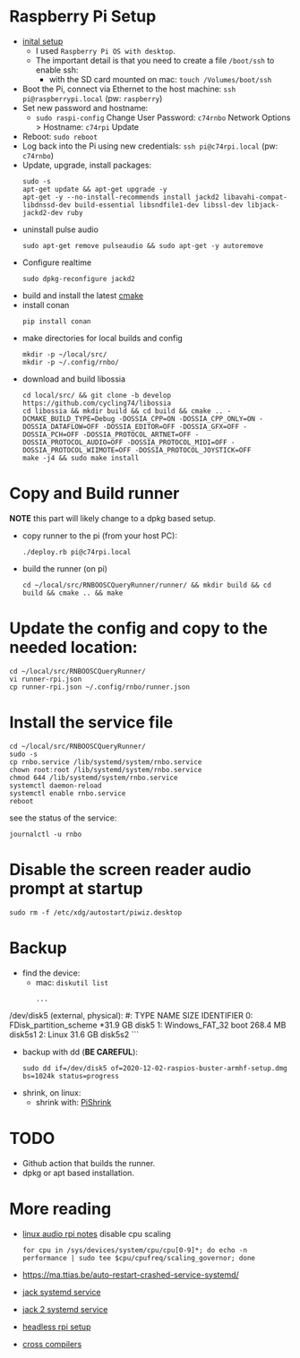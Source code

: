 # Raspberry Pi Setup

* [inital setup](https://desertbot.io/blog/headless-raspberry-pi-4-ssh-wifi-setup)
  * I used `Raspberry Pi OS with desktop`.
  * The important detail is that you need to create a file `/boot/ssh` to enable ssh:
    * with the SD card mounted on mac: `touch /Volumes/boot/ssh`
* Boot the Pi, connect via Ethernet to the host machine: `ssh pi@raspberrypi.local` (pw: `raspberry`)
* Set new password and hostname:
  * `sudo raspi-config`
    Change User Password: `c74rnbo`
    Network Options > Hostname: `c74rpi`
    Update
* Reboot: `sudo reboot`
* Log back into the Pi using new credentials: `ssh pi@c74rpi.local` (pw: `c74rnbo`)
* Update, upgrade, install packages:
  ```shell
  sudo -s
  apt-get update && apt-get upgrade -y
  apt-get -y --no-install-recommends install jackd2 libavahi-compat-libdnssd-dev build-essential libsndfile1-dev libssl-dev libjack-jackd2-dev ruby
  ```
* uninstall pulse audio
  ```shell
  sudo apt-get remove pulseaudio && sudo apt-get -y autoremove
  ```
* Configure realtime
  ```shell
  sudo dpkg-reconfigure jackd2
  ```
* build and install the latest [cmake](https://cmake.org/install/)
* install conan
  ```shell
  pip install conan
  ```
* make directories for local builds and config
  ```shell
  mkdir -p ~/local/src/
  mkdir -p ~/.config/rnbo/
  ```
* download and build libossia
  ```shell
  cd local/src/ && git clone -b develop https://github.com/cycling74/libossia
  cd libossia && mkdir build && cd build && cmake .. -DCMAKE_BUILD_TYPE=Debug -DOSSIA_CPP=ON -DOSSIA_CPP_ONLY=ON -DOSSIA_DATAFLOW=OFF -DOSSIA_EDITOR=OFF -DOSSIA_GFX=OFF -DOSSIA_PCH=OFF -DOSSIA_PROTOCOL_ARTNET=OFF -DOSSIA_PROTOCOL_AUDIO=OFF -DOSSIA_PROTOCOL_MIDI=OFF -DOSSIA_PROTOCOL_WIIMOTE=OFF -DOSSIA_PROTOCOL_JOYSTICK=OFF
  make -j4 && sudo make install
  ```

# Copy and Build runner

**NOTE** this part will likely change to a dpkg based setup.

* copy runner to the pi (from your host PC):
  ```shell
  ./deploy.rb pi@c74rpi.local
  ```
* build the runner (on pi)
  ```shell
  cd ~/local/src/RNBOOSCQueryRunner/runner/ && mkdir build && cd build && cmake .. && make
  ```

# Update the config and copy to the needed location:
  ```shell
  cd ~/local/src/RNBOOSCQueryRunner/
  vi runner-rpi.json
  cp runner-rpi.json ~/.config/rnbo/runner.json
  ```

# Install the service file


  ```shell
  cd ~/local/src/RNBOOSCQueryRunner/
  sudo -s
  cp rnbo.service /lib/systemd/system/rnbo.service
  chown root:root /lib/systemd/system/rnbo.service
  chmod 644 /lib/systemd/system/rnbo.service
  systemctl daemon-reload
  systemctl enable rnbo.service
  reboot
  ```

  see the status of the service:
  ```
  journalctl -u rnbo
  ```

# Disable the screen reader audio prompt at startup

```shell
sudo rm -f /etc/xdg/autostart/piwiz.desktop
```

# Backup

* find the device:
  * mac: `diskutil list`
    ```shell
    ...
/dev/disk5 (external, physical):
   #:                       TYPE NAME                    SIZE       IDENTIFIER
   0:     FDisk_partition_scheme                        *31.9 GB    disk5
   1:             Windows_FAT_32 boot                    268.4 MB   disk5s1
   2:                      Linux                         31.6 GB    disk5s2
    ```
* backup with dd (**BE CAREFUL**):
  ```shell
  sudo dd if=/dev/disk5 of=2020-12-02-raspios-buster-armhf-setup.dmg bs=1024k status=progress
  ```
* shrink, on linux:
  * shrink with: [PiShrink](https://github.com/Drewsif/PiShrink)

# TODO

* Github action that builds the runner.
* dpkg or apt based installation.


# More reading

* [linux audio rpi notes](https://wiki.linuxaudio.org/wiki/raspberrypi)
  disable cpu scaling
  ```shell
  for cpu in /sys/devices/system/cpu/cpu[0-9]*; do echo -n performance | sudo tee $cpu/cpufreq/scaling_governor; done
  ```

* https://ma.ttias.be/auto-restart-crashed-service-systemd/
* [jack systemd service](https://bbs.archlinux.org/viewtopic.php?id=165545)
* [jack 2 systemd service](https://raspberrypi.stackexchange.com/questions/112195/jack-audio-server-can-start-on-cli-but-not-as-a-systemd-service)
* [headless rpi setup](https://desertbot.io/blog/headless-raspberry-pi-4-ssh-wifi-setup)
* [cross compilers](https://github.com/abhiTronix/raspberry-pi-cross-compilers)
